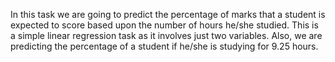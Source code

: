In this task we are going to predict the percentage of marks that a student is expected to score based upon the number of hours he/she studied. This is a simple linear regression task as it involves just two variables. Also, we are predicting the percentage of a student if he/she is studying for 9.25 hours.